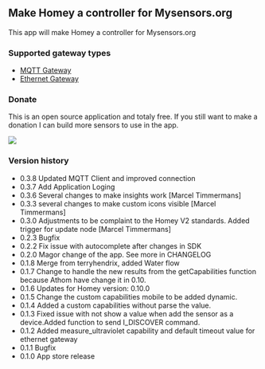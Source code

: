 ## Make Homey a controller for Mysensors.org
This app will make Homey a controller for Mysensors.org

### Supported gateway types
* [MQTT Gateway](https://www.mysensors.org/build/mqtt_gateway)
* [Ethernet Gateway](https://www.mysensors.org/build/ethernet_gateway)

### Donate
This is an open source application and totaly free. 
If you still want to make a donation I can build more sensors to use in the app.

[![](https://www.paypalobjects.com/en_US/i/btn/btn_donateCC_LG.gif)](https://www.paypal.com/cgi-bin/webscr?cmd=_s-xclick&hosted_button_id=CGEGVFND9E532)

### Version history
* 0.3.8 Updated MQTT Client and improved connection
* 0.3.7 Add Application Loging
* 0.3.6 Several changes to make insights work [Marcel Timmermans]
* 0.3.3 several changes to make custom icons visible [Marcel Timmermans]
* 0.3.0 Adjustments to be complaint to the Homey V2 standards. Added trigger for update node [Marcel Timmermans] 
* 0.2.3 Bugfix
* 0.2.2 Fix issue with autocomplete after changes in SDK
* 0.2.0 Magor change of the app. See more in CHANGELOG
* 0.1.8 Merge from terryhendrix, added Water flow
* 0.1.7 Change to handle the new results from the getCapabilities function because Athom have change it in 0.10. 
* 0.1.6 Updates for Homey version: 0.10.0 
* 0.1.5 Change the custom capabilities mobile to be added dynamic.
* 0.1.4 Added a custom capabilities without parse the value.
* 0.1.3 Fixed issue with not show a value when add the sensor as a device.Added function to send I_DISCOVER command.
* 0.1.2 Added measure_ultraviolet capability and default timeout value for ethernet gateway
* 0.1.1 Bugfix
* 0.1.0 App store release


